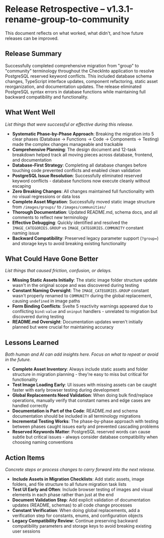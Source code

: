 # Release Retrospective – v1.3.1-rename-group-to-community
This document reflects on what worked, what didn't, and how future releases can be improved.

## Release Summary
Successfully completed comprehensive migration from "group" to "community" terminology throughout the CheckInto application to resolve PostgreSQL reserved keyword conflicts. This included database schema changes, TypeScript interface updates, component refactoring, static asset reorganization, and documentation updates. The release eliminated PostgreSQL syntax errors in database functions while maintaining full backward compatibility and functionality.

## What Went Well
_List things that were successful or effective during this release._

- **Systematic Phase-by-Phase Approach**: Breaking the migration into 5 clear phases (Database → Functions → Code → Components → Testing) made the complex changes manageable and trackable
- **Comprehensive Planning**: The design document and 12-task breakdown helped track all moving pieces across database, frontend, and documentation
- **Database-First Strategy**: Completing all database changes before touching code prevented conflicts and enabled clean validation
- **PostgreSQL Issue Resolution**: Successfully eliminated reserved keyword conflicts - database functions now execute cleanly without escaping
- **Zero Breaking Changes**: All changes maintained full functionality with no visual regressions or data loss
- **Complete Asset Migration**: Successfully moved static image structure from `/images/groups/` to `/images/communities/` 
- **Thorough Documentation**: Updated README.md, schema docs, and all comments to reflect new terminology
- **Effective Debugging**: Quickly identified and resolved the `IMAGE_CATEGORIES.GROUP` vs `IMAGE_CATEGORIES.COMMUNITY` constant naming issue
- **Backward Compatibility**: Preserved legacy parameter support (`?group=`) and storage keys to avoid breaking existing functionality

## What Could Have Gone Better
_List things that caused friction, confusion, or delays._

- **Missing Static Assets Initially**: The static image folder structure update wasn't in the original scope and was discovered during testing
- **Constant Naming Oversight**: The `IMAGE_CATEGORIES.GROUP` constant wasn't properly renamed to `COMMUNITY` during the global replacement, causing `undefined` in image paths
- **Form Binding Conflicts**: Svelte 5 reactivity warnings appeared due to conflicting `bind:value` and `oninput` handlers - unrelated to migration but discovered during testing
- **README.md Oversight**: Documentation updates weren't initially planned but were crucial for maintaining accuracy

## Lessons Learned
_Both human and AI can add insights here. Focus on what to repeat or avoid in the future._

- **Complete Asset Inventory**: Always include static assets and folder structure in migration planning - they're easy to miss but critical for functionality
- **Test Image Loading Early**: UI issues with missing assets can be caught faster with early browser testing during development
- **Global Replacements Need Validation**: When doing bulk find/replace operations, manually verify that constant names and edge cases are handled correctly
- **Documentation is Part of the Code**: README.md and schema documentation should be included in all terminology migrations
- **Incremental Testing Works**: The phase-by-phase approach with testing between phases caught issues early and prevented cascading problems
- **Reserved Keywords Matter**: PostgreSQL reserved words can cause subtle but critical issues - always consider database compatibility when choosing naming conventions

## Action Items
_Concrete steps or process changes to carry forward into the next release._

- **Include Assets in Migration Checklists**: Add static assets, image folders, and file structure to all future migration task lists
- **Test UI Early and Often**: Include browser testing of images and visual elements in each phase rather than just at the end
- **Document Validation Step**: Add explicit validation of documentation updates (README, schemas) to all code change processes
- **Constant Verification**: When doing global replacements, add a verification step for constants, enums, and configuration objects
- **Legacy Compatibility Review**: Continue preserving backward compatibility parameters and storage keys to avoid breaking existing user sessions
